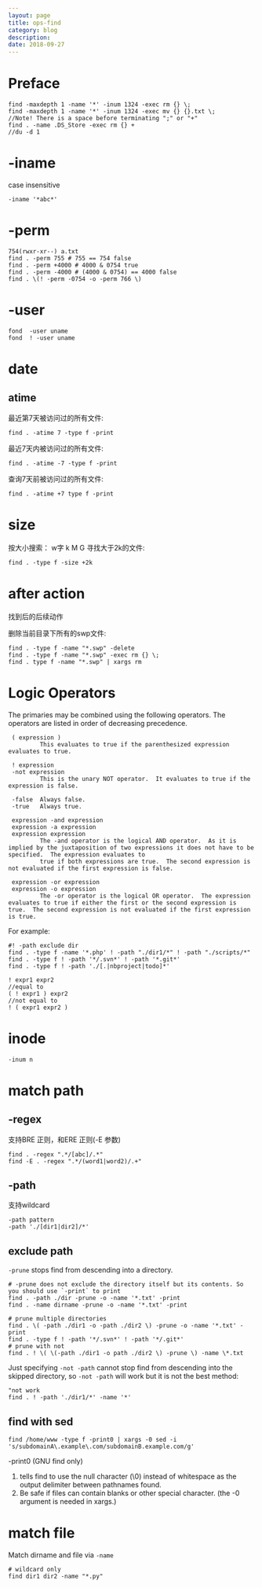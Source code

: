 ```yaml
---
layout: page
title: ops-find
category: blog
description: 
date: 2018-09-27
---
```

# Preface

	find -maxdepth 1 -name '*' -inum 1324 -exec rm {} \;
	find -maxdepth 1 -name '*' -inum 1324 -exec mv {} {}.txt \;
	//Note! There is a space before terminating ";" or "+"
	find . -name .DS_Store -exec rm {} +
	//du -d 1

# -iname
case insensitive

	-iname '*abc*'

# -perm

	754(rwxr-xr--) a.txt
	find . -perm 755 # 755 == 754 false
	find . -perm +4000 # 4000 & 0754 true
	find . -perm -4000 # (4000 & 0754) == 4000 false
	find . \(! -perm -0754 -o -perm 766 \)

# -user

	fond  -user uname
	fond  ! -user uname

# date

## atime
最近第7天被访问过的所有文件:

	find . -atime 7 -type f -print

最近7天内被访问过的所有文件:

	find . -atime -7 -type f -print

查询7天前被访问过的所有文件:

	find . -atime +7 type f -print

# size
按大小搜索： w字 k M G 寻找大于2k的文件:

	find . -type f -size +2k

# after action
找到后的后续动作

删除当前目录下所有的swp文件:

	find . -type f -name "*.swp" -delete
	find . -type f -name "*.swp" -exec rm {} \;
	find . type f -name "*.swp" | xargs rm

# Logic Operators
The primaries may be combined using the following operators.  The operators are listed in order of decreasing precedence.

     ( expression )
             This evaluates to true if the parenthesized expression evaluates to true.

     ! expression
     -not expression
             This is the unary NOT operator.  It evaluates to true if the expression is false.

     -false  Always false.
     -true   Always true.

     expression -and expression
     expression -a expression
     expression expression
             The -and operator is the logical AND operator.  As it is implied by the juxtaposition of two expressions it does not have to be specified.  The expression evaluates to
             true if both expressions are true.  The second expression is not evaluated if the first expression is false.

     expression -or expression
     expression -o expression
             The -or operator is the logical OR operator.  The expression evaluates to true if either the first or the second expression is true.  The second expression is not evaluated if the first expression is true.

For example:

	#! -path exclude dir
	find . -type f -name '*.php' ! -path "./dir1/*" ! -path "./scripts/*"
    find . -type f ! -path '*/.svn*' ! -path '*.git*'
	find . -type f ! -path './[.|nbproject|todo]*'

    ! expr1 expr2
    //equal to
    ( ! expr1 ) expr2
    //not equal to
    ! ( expr1 expr2 )

# inode

	-inum n

# match path

## -regex
支持BRE 正则，和ERE 正则(-E 参数)

	find . -regex ".*/[abc]/.*"
	find -E . -regex ".*/(word1|word2)/.+"

## -path
支持wildcard

	-path pattern
	-path './[dir1|dir2]/*'

## exclude path
`-prune` stops find from descending into a directory.

	# -prune does not exclude the directory itself but its contents. So you should use `-print` to print
	find . -path ./dir -prune -o -name '*.txt' -print
	find . -name dirname -prune -o -name '*.txt' -print

    # prune multiple directories
	find . \( -path ./dir1 -o -path ./dir2 \) -prune -o -name '*.txt' -print
    find . -type f ! -path '*/.svn*' ! -path '*/.git*'
    # prune with not
	find . ! \( \(-path ./dir1 -o path ./dir2 \) -prune \) -name \*.txt

Just specifying `-not -path` cannot stop find from descending into the skipped directory, so `-not -path` will work but it is not the best method:

    "not work
	find . ! -path './dir1/*' -name '*'

## find with sed

    find /home/www -type f -print0 | xargs -0 sed -i 's/subdomainA\.example\.com/subdomainB.example.com/g'

-print0 (GNU find only)

1. tells find to use the null character (\0) instead of whitespace as the output delimiter between pathnames found.
2. Be safe if files can contain blanks or other special character. (the -0 argument is needed in xargs.)

# match file
Match dirname and file via `-name`

	# wildcard only
	find dir1 dir2 -name "*.py"